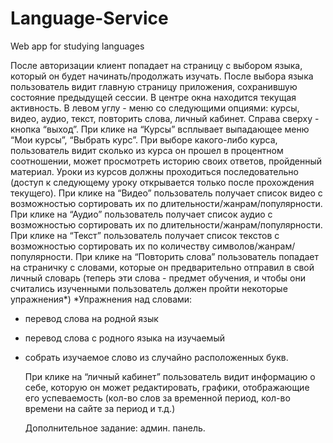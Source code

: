# Language-Service
Web app for studying languages

  После авторизации клиент попадает на страницу с выбором языка, который он будет начинать/продолжать изучать.
  После выбора языка пользователь видит главную страницу приложения, сохранившую состояние предыдущей сеcсии. 
  В центре окна находится текущая активность. В левом углу - меню со следующими опциями: курсы, видео, аудио, текст, повторить слова, личный кабинет. Справа сверху - кнопка “выход”.
  При клике на “Курсы” всплывает выпадающее меню “Мои курсы”, “Выбрать курс”. 
  При выборе какого-либо курса, пользователь видит сколько из курса он прошел в процентном соотношении, может просмотреть историю своих ответов, пройденный материал. 
  Уроки из курсов должны проходиться последовательно (доступ к следующему уроку открывается только после прохождения текущего).
  При клике на “Видео” пользователь получает список видео с возможностью сортировать их по длительности/жанрам/популярности.
  При клике на “Аудио” пользователь получает список аудио с возможностью сортировать их по длительности/жанрам/популярности.
  При клике на “Текст” пользователь получает список текстов с возможностью сортировать их по количеству символов/жанрам/популярности.
  При клике на “Повторить слова” пользователь попадает на страничку с словами, которые он предварительно отправил в свой личный словарь (теперь эти слова - предмет обучения, и чтобы они считались изученными пользователь должен пройти некоторые упражнения*)
  *Упражнения над словами:
- перевод слова на родной язык
- перевод слова с родного языка на изучаемый
- собрать изучаемое слово из случайно расположенных букв.


  При клике на “личный кабинет” пользователь видит информацию о себе, которую он может редактировать, графики, отображающие его успеваемость (кол-во слов за временной период, кол-во времени на сайте за период и т.д.)

  Дополнительное задание: админ. панель.
